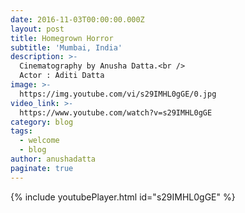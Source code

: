 ```yaml
---
date: 2016-11-03T00:00:00.000Z
layout: post
title: Homegrown Horror
subtitle: 'Mumbai, India'
description: >-
  Cinematography by Anusha Datta.<br />
  Actor : Aditi Datta
image: >-
  https://img.youtube.com/vi/s29IMHL0gGE/0.jpg
video_link: >-
  https://www.youtube.com/watch?v=s29IMHL0gGE
category: blog
tags:
  - welcome
  - blog
author: anushadatta
paginate: true
---
```


{% include youtubePlayer.html id="s29IMHL0gGE" %}
